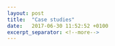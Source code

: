```yaml
---
layout: post
title:  "Case studies"
date:   2017-06-30 11:52:52 +0100
excerpt_separator: <!--more-->
---
```

